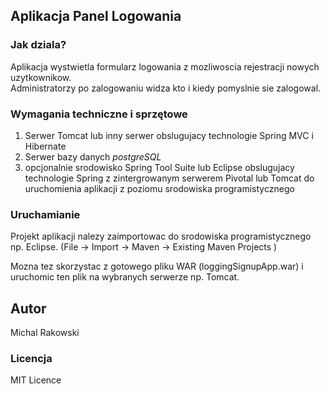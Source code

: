 ## Aplikacja Panel Logowania

### Jak dziala?
Aplikacja wystwietla formularz logowania z mozliwoscia rejestracji nowych uzytkownikow.  
Administratorzy po zalogowaniu widza kto i kiedy pomyslnie sie zalogowal.

### Wymagania techniczne i sprzętowe
1. Serwer Tomcat lub inny serwer obslugujacy technologie Spring MVC i Hibernate 
2. Serwer bazy danych _postgreSQL_
3. opcjonalnie srodowisko Spring Tool Suite lub Eclipse obslugujacy technologie Spring z zintergrowanym serwerem Pivotal lub Tomcat do uruchomienia aplikacji z poziomu srodowiska programistycznego

### Uruchamianie
Projekt aplikacji nalezy zaimportowac do srodowiska programistycznego np. Eclipse. (File -> Import -> Maven -> Existing Maven Projects )

Mozna tez skorzystac z gotowego pliku WAR (loggingSignupApp.war) i uruchomic ten plik na wybranych serwerze np. Tomcat.


## Autor
Michal Rakowski

### Licencja
MIT Licence

